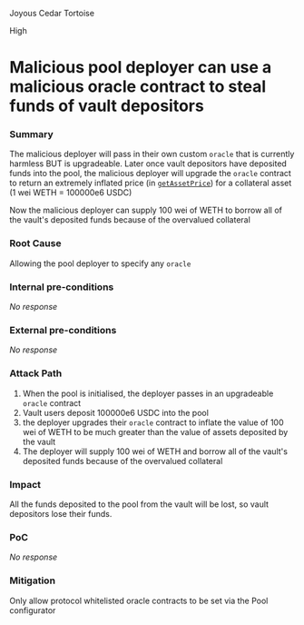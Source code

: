 Joyous Cedar Tortoise

High

# Malicious pool deployer can use a malicious oracle contract to steal funds of vault depositors

### Summary

The malicious deployer will pass in their own custom `oracle` that is currently harmless BUT is upgradeable. Later once vault depositors have deposited funds into the pool, the malicious deployer will upgrade the `oracle` contract to return an extremely inflated price (in [`getAssetPrice`](https://github.com/sherlock-audit/2024-06-new-scope/blob/c8300e73f4d751796daad3dadbae4d11072b3d79/zerolend-one/contracts/core/pool/PoolGetters.sol#L158-L163)) for a collateral asset (1 wei WETH = 100000e6 USDC)

Now the malicious deployer can supply 100 wei of WETH to borrow all of the vault's deposited funds because of the overvalued collateral

### Root Cause

Allowing the pool deployer to specify any `oracle`

### Internal pre-conditions

_No response_

### External pre-conditions

_No response_

### Attack Path

1. When the pool is initialised, the deployer passes in an upgradeable `oracle` contract
2. Vault users deposit 100000e6 USDC into the pool
3. the deployer upgrades their `oracle` contract to inflate the value of 100 wei of WETH to be much greater than the value of assets deposited by the vault
4. The deployer will supply 100 wei of WETH and borrow all of the vault's deposited funds because of the overvalued collateral

### Impact

All the funds deposited to the pool from the vault will be lost, so vault depositors lose their funds.

### PoC

_No response_

### Mitigation

Only allow protocol whitelisted oracle contracts to be set via the Pool configurator